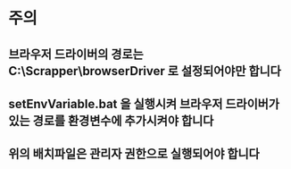 # 주의

## 브라우저 드라이버의 경로는 C:\Scrapper\browserDriver 로 설정되어야만 합니다

## setEnvVariable.bat 을 실행시켜 브라우저 드라이버가 있는 경로를 환경변수에 추가시켜야 합니다

## 위의 배치파일은 관리자 권한으로 실행되어야 합니다
